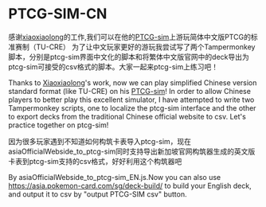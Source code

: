 # PTCG-SIM-CN
感谢[xiaoxiaolong](https://github.com/xxmichaellong)的工作,我们可以在他的[PTCG-sim](https://ptcgsim.online/)上游玩简体中文版PTCG的标准赛制（TU-CRE）
为了让中文玩家更好的游玩我尝试写了两个Tampermonkey脚本，分别是ptcg-sim界面中文化的脚本和将繁体中文版官网中的deck导出为ptcg-sim可接受的csv格式的脚本。大家一起来ptcg-sim上练习吧！

Thanks to [Xiaoxiaolong](https://github.com/xxmichaellong)'s work, now we can play simplified Chinese version standard format (like TU-CRE) on his [PTCG-sim](https://ptcgsim.online/)!
In order to allow Chinese players to better play this excellent simulator, I have attempted to write two Tampermonkey scripts, one to localize the ptcg-sim interface and the other to export decks from the traditional Chinese official website to csv. 
Let's practice together on ptcg-sim!

因为很多玩家遇到不知道如何构筑卡表导入ptcg-sim，现在asiaOfficialWebside_to_ptcg-sim同时支持导出新加坡官网构筑器生成的英文版卡表到ptcg-sim支持的csv格式，好好利用这个构筑器吧

By asiaOfficialWebside_to_ptcg-sim_EN.js.Now you can also use https://asia.pokemon-card.com/sg/deck-build/ to build your English deck, and output it to csv by "output PTCG-SIM csv" button.